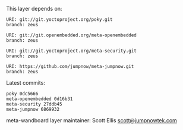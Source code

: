 This layer depends on:

    URI: git://git.yoctoproject.org/poky.git
    branch: zeus

    URI: git://git.openembedded.org/meta-openembedded
    branch: zeus

    URI: git://git.yoctoproject.org/meta-security.git
    branch: zeus

    URI: https://github.com/jumpnow/meta-jumpnow.git
    branch: zeus

Latest commits:

    poky 0dc5666
    meta-openembedded 0d16b31
    meta-security 27ddb45
    meta-jumpnow 6869932

meta-wandboard layer maintainer: Scott Ellis <scott@jumpnowtek.com>
